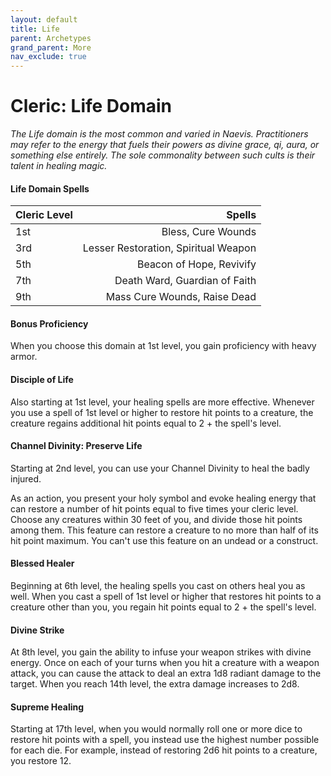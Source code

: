 ```yaml
---
layout: default
title: Life
parent: Archetypes
grand_parent: More
nav_exclude: true
---
```


# Cleric: Life Domain

_The Life domain is the most common and varied in Naevis. Practitioners may refer to the energy that fuels their powers as divine grace, qi, aura, or something else entirely. The sole commonality between such cults is their talent in healing magic._

#### Life Domain Spells

| Cleric Level |                               Spells |
| :----------- | -----------------------------------: |
| 1st          |                   Bless, Cure Wounds |
| 3rd          | Lesser Restoration, Spiritual Weapon |
| 5th          |             Beacon of Hope, Revivify |
| 7th          |        Death Ward, Guardian of Faith |
| 9th          |         Mass Cure Wounds, Raise Dead |


#### Bonus Proficiency

When you choose this domain at 1st level, you gain proficiency with heavy armor.

#### Disciple of Life

Also starting at 1st level, your healing spells are more effective. Whenever you use a spell of 1st level or higher to restore hit points to a creature, the creature regains additional hit points equal to 2 + the spell's level.

#### Channel Divinity: Preserve Life

Starting at 2nd level, you can use your Channel Divinity to heal the badly injured.

As an action, you present your holy symbol and evoke healing energy that can restore a number of hit points equal to five times your cleric level. Choose any creatures within 30 feet of you, and divide those hit points among them. This feature can restore a creature to no more than half of its hit point maximum. You can't use this feature on an undead or a construct.

#### Blessed Healer

Beginning at 6th level, the healing spells you cast on others heal you as well. When you cast a spell of 1st level or higher that restores hit points to a creature other than you, you regain hit points equal to 2 + the spell's level.

#### Divine Strike

At 8th level, you gain the ability to infuse your weapon strikes with divine energy. Once on each of your turns when you hit a creature with a weapon attack, you can cause the attack to deal an extra 1d8 radiant damage to the target. When you reach 14th level, the extra damage increases to 2d8.

#### Supreme Healing

Starting at 17th level, when you would normally roll one or more dice to restore hit points with a spell, you instead use the highest number possible for each die. For example, instead of restoring 2d6 hit points to a creature, you restore 12.